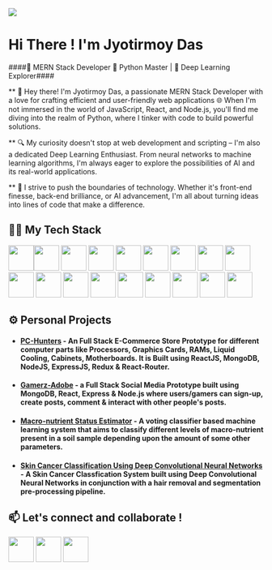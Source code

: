 ![](https://res.cloudinary.com/dst1eqcmo/image/upload/v1693384774/GitHub%20Readme/Personal/github-header-image_r5gutk.png)

# Hi There ! I'm Jyotirmoy Das

####🚀 MERN Stack Developer 🐍 Python Master | 🧠 Deep Learning Explorer####

** 👋 Hey there! I'm Jyotirmoy Das, a passionate MERN Stack Developer with a love for crafting efficient and user-friendly web applications 🌐 When I'm not immersed in the world of JavaScript, React, and Node.js, you'll find me diving into the realm of Python, where I tinker with code to build powerful solutions.

** 🔍 My curiosity doesn't stop at web development and scripting – I'm also a dedicated Deep Learning Enthusiast. From neural networks to machine learning algorithms, I'm always eager to explore the possibilities of AI and its real-world applications.

** 🌟 I strive to push the boundaries of technology. Whether it's front-end finesse, back-end brilliance, or AI advancement, I'm all about turning ideas into lines of code that make a difference.

## 🧑‍💻 My Tech Stack

<img src="https://cdn.jsdelivr.net/gh/devicons/devicon/icons/react/react-original.svg" width="50" /><img src="https://cdn.jsdelivr.net/gh/devicons/devicon/icons/mongodb/mongodb-original.svg" width="50" /> <img src="https://cdn.jsdelivr.net/gh/devicons/devicon/icons/nodejs/nodejs-original.svg" width="50" /> <img src="https://cdn.jsdelivr.net/gh/devicons/devicon/icons/express/express-original.svg" width="50" /> <img src="https://cdn.jsdelivr.net/gh/devicons/devicon/icons/javascript/javascript-original.svg" width="50" /> <img src="https://cdn.jsdelivr.net/gh/devicons/devicon/icons/typescript/typescript-original.svg" width="50" /> <img src="https://cdn.jsdelivr.net/gh/devicons/devicon/icons/redux/redux-original.svg" width="50" /> <img src="https://cdn.jsdelivr.net/gh/devicons/devicon/icons/npm/npm-original-wordmark.svg" width="50" /> <img src="https://cdn.jsdelivr.net/gh/devicons/devicon/icons/html5/html5-original.svg" width="50" /> <img src="https://cdn.jsdelivr.net/gh/devicons/devicon/icons/css3/css3-original.svg" width="50" /> <img src="https://cdn.jsdelivr.net/gh/devicons/devicon/icons/java/java-original.svg" width="50" /> <img src="https://cdn.jsdelivr.net/gh/devicons/devicon/icons/cplusplus/cplusplus-original.svg" width="50" /> <img src="https://cdn.jsdelivr.net/gh/devicons/devicon/icons/python/python-original.svg" width="50" /> <img src="https://cdn.jsdelivr.net/gh/devicons/devicon/icons/flask/flask-original-wordmark.svg" width="50" /> <img src="https://cdn.jsdelivr.net/gh/devicons/devicon/icons/git/git-original.svg" width="50" /> <img src="https://cdn.jsdelivr.net/gh/devicons/devicon/icons/jupyter/jupyter-original-wordmark.svg" width="50" /> <img src="https://cdn.jsdelivr.net/gh/devicons/devicon/icons/numpy/numpy-original.svg" width="50" /> <img src="https://cdn.jsdelivr.net/gh/devicons/devicon/icons/pandas/pandas-original.svg" width="50" />

          
          
          
          
          
          
          
## ⚙️ Personal Projects

* #### [PC-Hunters](https://pc-hunters.netlify.app/) - An Full Stack E-Commerce Store Prototype for different computer parts like Processors, Graphics Cards, RAMs, Liquid Cooling, Cabinets, Motherboards. It is Built using ReactJS, MongoDB, NodeJS, ExpressJS, Redux & React-Router.

* #### [Gamerz-Adobe](https://gamerz-adobe.netlify.app/) - a Full Stack Social Media Prototype built using MongoDB, React, Express & Node.js where users/gamers can sign-up, create posts, comment & interact with other people's posts. 

* #### [Macro-nutrient Status Estimator](https://macronutrient-status-esmitamor.onrender.com/) - A voting classifier based machine learning system that aims to classify different levels of macro-nutrient present in a soil sample depending upon the amount of some other parameters.

* #### [Skin Cancer Classification Using Deep Convolutional Neural Networks](https://github.com/jyotirmoy1997/skin-cancer-classifier) - A Skin Cancer Classfication System built using Deep Convolutional Neural Networks in conjunction with a hair removal and segmentation pre-processing pipeline.

  

## 📫 Let's connect and collaborate !
<a href="https://jyotirmoydasdev.netlify.app/">
<img src="https://res.cloudinary.com/dst1eqcmo/image/upload/v1693384560/GitHub%20Readme/Personal/website_pr4unx.png" width=50 /></a>
<a href="https://twitter.com/DosJoehan">
<img src="https://cdn.jsdelivr.net/gh/devicons/devicon/icons/twitter/twitter-original.svg" width=50 /></a>
<a href="https://www.linkedin.com/in/jyotirmoy-das/">
<img src="https://cdn.jsdelivr.net/gh/devicons/devicon/icons/linkedin/linkedin-original.svg" width=50 /></a>
